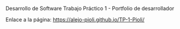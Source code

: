 Desarrollo de Software
Trabajo Práctico 1 - Portfolio de desarrollador

Enlace a la página: https://alejo-pioli.github.io/TP-1-Pioli/